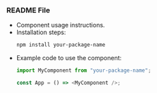 ###  README File

- Component usage instructions.
- Installation steps:
  ```bash
  npm install your-package-name
  ```
- Example code to use the component:
  ```javascript
  import MyComponent from "your-package-name";

  const App = () => <MyComponent />;
  ```


